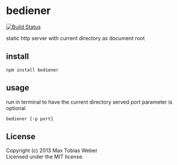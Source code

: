 # bediener
 [![Build Status](https://secure.travis-ci.org/cioddi/node-bediener.png?branch=master)](http://travis-ci.org/cioddi/node-bediener)
 
static http server with current directory as document root

## install

```
npm install bediener
```

## usage
run in terminal to have the current directory served 
port parameter is optional

```
bediener [-p port]
```


## License
Copyright (c) 2013 Max Tobias Weber  
Licensed under the MIT license.
